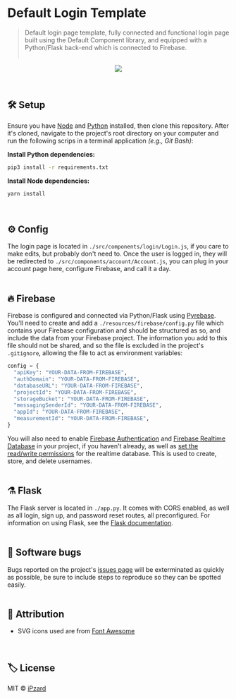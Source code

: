 # Default Login Template

> Default login page template, fully connected and functional login page built using the Default Component library, and equipped with a Python/Flask back-end which is connected to Firebase.
> <br><br>

<p align="center">
  <img src="https://user-images.githubusercontent.com/8584126/98965038-69106380-24be-11eb-9d09-c26cc1e29d7f.gif" />
</p>
<br>

## 🛠️ Setup
Ensure you have [Node](https://nodejs.org/en/download/) and [Python](https://www.python.org/downloads/) installed, then clone this repository. After it's cloned, navigate to the project's root directory on your computer and
run the following scrips in a terminal application *(e.g., Git Bash)*:

**Install Python dependencies:**
```bash
pip3 install -r requirements.txt
```

**Install Node dependencies:**
```bash
yarn install
```
<br>

## ⚙️ Config
The login page is located in `./src/components/login/Login.js`, if you care to make edits, but probably don't need to. Once the user is logged in, they will be redirected to `./src/components/account/Account.js`, you can plug in your account page here, configure Firebase, and call it a day.
<br><br>

## 🔥 Firebase
Firebase is configured and connected via Python/Flask using [Pyrebase](https://github.com/thisbejim/Pyrebase). You'll need to create and add a `./resources/firebase/config.py` file which contains your Firebase configuration and should be structured as so, and include the data from your Firebase project. The information you add to this file should not be shared, and so the file is excluded in the project's `.gitignore`, allowing the file to act as environment variables:

```python
config = {
  "apiKey": "YOUR-DATA-FROM-FIREBASE",
  "authDomain": "YOUR-DATA-FROM-FIREBASE",
  "databaseURL": "YOUR-DATA-FROM-FIREBASE",
  "projectId": "YOUR-DATA-FROM-FIREBASE",
  "storageBucket": "YOUR-DATA-FROM-FIREBASE",
  "messagingSenderId": "YOUR-DATA-FROM-FIREBASE",
  "appId": "YOUR-DATA-FROM-FIREBASE",
  "measurementId": "YOUR-DATA-FROM-FIREBASE",
}
```

You will also need to enable [Firebase Authentication](https://firebase.google.com/docs/auth) and [Firebase Realtime Database](https://firebase.google.com/docs/database) in your project, if you haven't already, as well as [set the read/write permissions](https://firebase.google.com/docs/database/security/get-started#access_your_rules) for the realtime database. This is used to create, store, and delete usernames. 
<br><br>


## ⚗️ Flask
The Flask server is located in `./app.py`. It comes with CORS enabled, as well as all login, sign up, and password reset routes, all preconfigured. For information on using Flask, see the [Flask documentation](https://flask.palletsprojects.com/).
<br><br>

## 🦟 Software bugs
Bugs reported on the project's [issues page](https://github.com/iPzard/mkvtoolnix-batch-tool/issues) will be exterminated as quickly as possible, be sure to include steps to reproduce so they can be spotted easily.
<br><br>

## 🙏 Attribution
- SVG icons used are from [Font Awesome](https://fontawesome.com)
<br>

## 🏷️ License
MIT © [iPzard](https://github.com/default-services/login-template/blob/main/LICENSE)

